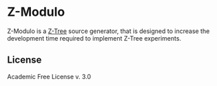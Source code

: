 Z-Modulo
======================================
Z-Modulo is a [Z-Tree](http://www.iew.uzh.ch/ztree/index.php) source generator, that is designed to 
increase the development time required to implement Z-Tree experiments.

License
-------
Academic Free License v. 3.0
